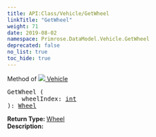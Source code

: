 ```yaml
---
title: API:Class/Vehicle/GetWheel
linkTitle: "GetWheel"
weight: 71
date: 2019-08-02
namespace: Primrose.DataModel.Vehicle.GetWheel
deprecated: false
no_list: true
toc_hide: true
---
```

Method of <a href="/docs/api-reference/Class/Vehicle"><img src="/icons/silk/car.png"/>&nbsp;Vehicle</a>
<pre class="method-declaration">
GetWheel (
    wheelIndex: <a class="type" href="/docs/api-reference/System/Primitives#int32">int</a>
): <a class="type" href="/docs/api-reference/Class/Wheel">Wheel</a></pre>
<b>Return Type: </b>
<a class="type" href="/docs/api-reference/Class/Wheel">Wheel</a>
<br/>
<b>Description: </b>